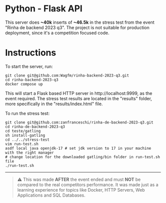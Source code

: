 # Python - Flask API

This server does **~40k** inserts of **~46.5k** in the stress test from the event "Rinha de backend 2023 q3". The
project is not suitable for production deployment, since it's a competition focused code.

# Instructions

To start the server, run:

```shell
git clone git@github.com:Wagfm/rinha-backend-2023-q3.git
cd rinha-backend-2023-q3
docker compose up

```

This will start a Flask based HTTP server in http://localhost:9999, as the event required. The stress test results are
located in the "results" folder, more specifically in the "results/index.html" file.

To run the stress test:

```shell
git clone git@github.com:zanfranceschi/rinha-de-backend-2023-q3.git
cd rinha-de-backend-2023-q3
cd teste/gatling
sh install-gatling
cd ../../stress-test
vim run-test.sh
asdf local java openjdk-17 # set jdk version to 17 in your machine with the right manager
# change location for the downloaded gatling/bin folder in run-test.sh file
./run-test.sh
```

---

> :warning: This was made **AFTER** the event ended and must **NOT** be compared to the real competitors performance. It
> was made just as a learning experience for topics like Docker, HTTP Servers, Web Applications and SQL Databases.

